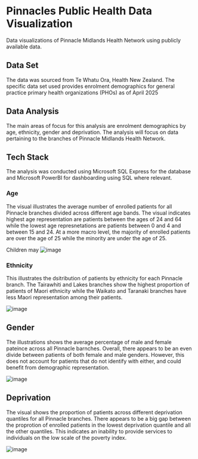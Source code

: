 # Pinnacles Public Health Data Visualization
Data visualizations of Pinnacle Midlands Health Network using publicly available data.

## Data Set
The data was sourced from Te Whatu Ora, Health New Zealand. The specific data set used provides enrolment demographics for general practice primary health organizations (PHOs) as of April 2025

## Data Analysis
The main areas of focus for this analysis are enrolment demographics by age, ethnicity, gender and deprivation. The analysis will focus on data pertaining to the branches of Pinnacle Midlands Health Network.

## Tech Stack
The analysis was conducted using Microsoft SQL Express for the database and Microsoft PowerBI for dashboarding using SQL where relevant.

### Age
The visual illustrates the average number of enrolled patients for all Pinnacle branches divided across different age bands. The visual indicates highest age representation are patients between the ages of 24 and 64 while the lowest age represnetations are patients between 0 and 4 and between 15 and 24. At a more macro level, the majority of enrolled patients are over the age of 25 while the minority are under the age of 25. 

Children may 
![image](https://github.com/user-attachments/assets/f0a5f44b-0671-40f0-80c1-39243cf52774)

### Ethnicity
This illustrates the dsitribution of patients by ethnicity for each Pinnacle branch. The Tairawhiti and Lakes branches show the highest proportion of patients of Maori ethnicity while the Waikato and Taranaki branches have less Maori representation among their patients.

![image](https://github.com/user-attachments/assets/91f3a22a-a554-4698-8a1d-0f222001276a)

## Gender
The illustrations shows the average percentage of male and female pateince across all Pinnacle barnches. Overall, there appears to be an even divide between patients of both female and male genders. However, this does not account for patients that do not identify with either, and could benefit from demographic representation.

![image](https://github.com/user-attachments/assets/8f7ec637-bfbf-4c33-bbbf-907fb5ff9445)

## Deprivation

The visual shows the proportion of patients across different deprivation quantiles for all Pinnacle branches. There appears to be a big gap between the proprotion of enrolled patients in the lowest deprivation quantile and all the other quantiles. This indicates an inability to provide services to individuals on the low scale of the poverty index.

![image](https://github.com/user-attachments/assets/69033a7c-2e01-4648-9ce2-6d1084da4206)
